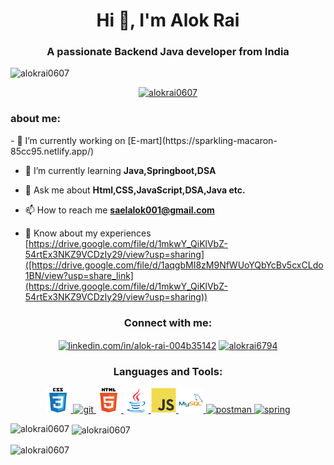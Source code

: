 <h1 align="center">Hi 👋, I'm Alok Rai</h1>
<h3 align="center">A passionate Backend Java developer from India</h3>

<p align="left"> <img src="https://komarev.com/ghpvc/?username=alokrai0607&label=Profile%20views&color=0e75b6&style=flat" alt="alokrai0607" /> </p>

<p align="Center"> <a href="https://github.com/ryo-ma/github-profile-trophy"><img src="https://github-profile-trophy.vercel.app/?username=alokrai0607" alt="alokrai0607" /></a> </p>
 
 <h3 align="left">about me:</h3>
- 🔭 I’m currently working on [E-mart](https://sparkling-macaron-85cc95.netlify.app/)

- 🌱 I’m currently learning **Java,Springboot,DSA**

- 💬 Ask me about **Html,CSS,JavaScript,DSA,Java etc.**

- 📫 How to reach me **saelalok001@gmail.com**

- 📄 Know about my experiences [https://drive.google.com/file/d/1mkwY_QiKlVbZ-54rtEx3NKZ9VCDzIy29/view?usp=sharing]([https://drive.google.com/file/d/1aqgbMI8zM9NfWUoYQbYcBv5cxCLdo1BN/view?usp=share_link](https://drive.google.com/file/d/1mkwY_QiKlVbZ-54rtEx3NKZ9VCDzIy29/view?usp=sharing))

<h3 align="Center">Connect with me:</h3>
<p align="Center">
<a href="https://linkedin.com/in/linkedin.com/in/alok-rai-004b35142" target="blank"><img align="center" src="https://raw.githubusercontent.com/rahuldkjain/github-profile-readme-generator/master/src/images/icons/Social/linked-in-alt.svg" alt="linkedin.com/in/alok-rai-004b35142" height="30" width="40" /></a>
<a href="https://instagram.com/alokrai6794" target="blank"><img align="center" src="https://raw.githubusercontent.com/rahuldkjain/github-profile-readme-generator/master/src/images/icons/Social/instagram.svg" alt="alokrai6794" height="30" width="40" /></a>
</p>

<h3 align="Center">Languages and Tools:</h3>
<p align="Center"> <a href="https://www.w3schools.com/css/" target="_blank" rel="noreferrer"> <img src="https://raw.githubusercontent.com/devicons/devicon/master/icons/css3/css3-original-wordmark.svg" alt="css3" width="40" height="40"/> </a> <a href="https://git-scm.com/" target="_blank" rel="noreferrer"> <img src="https://www.vectorlogo.zone/logos/git-scm/git-scm-icon.svg" alt="git" width="40" height="40"/> </a> <a href="https://www.w3.org/html/" target="_blank" rel="noreferrer"> <img src="https://raw.githubusercontent.com/devicons/devicon/master/icons/html5/html5-original-wordmark.svg" alt="html5" width="40" height="40"/> </a> <a href="https://www.java.com" target="_blank" rel="noreferrer"> <img src="https://raw.githubusercontent.com/devicons/devicon/master/icons/java/java-original.svg" alt="java" width="40" height="40"/> </a> <a href="https://developer.mozilla.org/en-US/docs/Web/JavaScript" target="_blank" rel="noreferrer"> <img src="https://raw.githubusercontent.com/devicons/devicon/master/icons/javascript/javascript-original.svg" alt="javascript" width="40" height="40"/> </a> <a href="https://www.mysql.com/" target="_blank" rel="noreferrer"> <img src="https://raw.githubusercontent.com/devicons/devicon/master/icons/mysql/mysql-original-wordmark.svg" alt="mysql" width="40" height="40"/> </a> <a href="https://postman.com" target="_blank" rel="noreferrer"> <img src="https://www.vectorlogo.zone/logos/getpostman/getpostman-icon.svg" alt="postman" width="40" height="40"/> </a> <a href="https://spring.io/" target="_blank" rel="noreferrer"> <img src="https://www.vectorlogo.zone/logos/springio/springio-icon.svg" alt="spring" width="40" height="40"/> </a> </p>

<p><img align="left" src="https://github-readme-stats.vercel.app/api/top-langs?username=alokrai0607&show_icons=true&locale=en&layout=compact" alt="alokrai0607" /></p>

<p>&nbsp;<img align="center" src="https://github-readme-stats.vercel.app/api?username=alokrai0607&show_icons=true&locale=en" alt="alokrai0607" /></p>

<p><img align="center" src="https://github-readme-streak-stats.herokuapp.com/?user=alokrai0607&" alt="alokrai0607" /></p>
